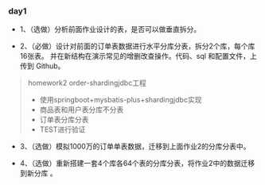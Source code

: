### day1
- 1、（选做）分析前面作业设计的表，是否可以做垂直拆分。 
  
- 2、（必做）设计对前面的订单表数据进行水平分库分表，拆分2个库，每个库16张表。
并在新结构在演示常见的增删改查操作。代码、sql 和配置文件，上传到 Github。
> homework2 order-shardingjdbc工程
> -  使用springboot+mysbatis-plus+shardingjdbc实现
> - 商品表和用户表分库不分表
> - 订单表分库分表
> - TEST进行验证

- 3、（选做）模拟1000万的订单单表数据，迁移到上面作业2的分库分表中。 
  
- 4、（选做）重新搭建一套4个库各64个表的分库分表，将作业2中的数据迁移到新分库
。